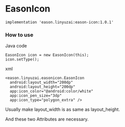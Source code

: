 # EasonIcon
```
implementation 'eason.linyuzai:eason-icon:1.0.1'
```
### How to use
Java code
```
EasonIcon icon = new EasonIcon(this);
icon.setType();
```
xml
```
<eason.linyuzai.easonicon.EasonIcon
  android:layout_width="200dp"
  android:layout_height="200dp"
  app:icon_color="@android:color/white"
  app:icon_pen_size="3dp"
  app:icon_type="polygon_extra" />
```
Usually make layout_width is as same as layout_height.

And these two Attributes are necessary.